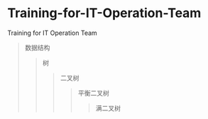 # Training-for-IT-Operation-Team
Training for IT Operation Team
>数据结构  
>>树  
>>>二叉树  
>>>>平衡二叉树  
>>>>>满二叉树
